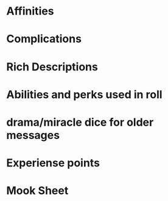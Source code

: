 # Affinities
# Complications
# Rich Descriptions
# Abilities and perks used in roll
# drama/miracle dice for older messages
# Experiense points
# Mook Sheet
